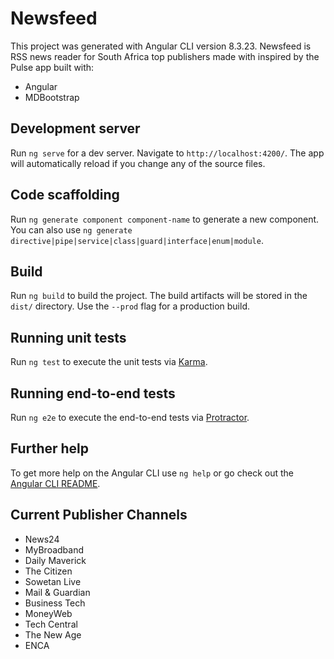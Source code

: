 # Newsfeed

This project was generated with Angular CLI version 8.3.23. Newsfeed is RSS news reader for South Africa top publishers made with inspired by the Pulse app built with:
- Angular
- MDBootstrap


## Development server

Run `ng serve` for a dev server. Navigate to `http://localhost:4200/`. The app will automatically reload if you change any of the source files.

## Code scaffolding

Run `ng generate component component-name` to generate a new component. You can also use `ng generate directive|pipe|service|class|guard|interface|enum|module`.

## Build

Run `ng build` to build the project. The build artifacts will be stored in the `dist/` directory. Use the `--prod` flag for a production build.

## Running unit tests

Run `ng test` to execute the unit tests via [Karma](https://karma-runner.github.io).

## Running end-to-end tests

Run `ng e2e` to execute the end-to-end tests via [Protractor](http://www.protractortest.org/).

## Further help

To get more help on the Angular CLI use `ng help` or go check out the [Angular CLI README](https://github.com/angular/angular-cli/blob/master/README.md).

## Current Publisher Channels

- News24
- MyBroadband
- Daily Maverick
- The Citizen
- Sowetan Live
- Mail & Guardian 
- Business Tech
- MoneyWeb
- Tech Central
- The New Age
- ENCA
